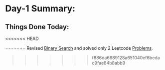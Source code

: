# Day-1 Summary: 

## Things Done Today: 

<<<<<<< HEAD

=======
Revised [Binary Search](https://youtu.be/f6UU7V3szVw "Binary Search") and solved only 2 Leetcode [Problems](/Code/Day-1/src/com/meet/).
>>>>>>> f886da6689128a651040ef6bedac9fae84b8abb9
